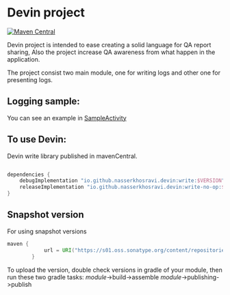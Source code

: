 
# Devin project
[![Maven Central](https://img.shields.io/maven-central/v/io.github.nasserkhosravi.devin/write.svg)]([https://search.maven.org/artifact/io.github.libktx/ktx-module](https://search.maven.org/artifact/io.github.nasserkhosravi.devin/write))


Devin project is intended to ease creating a solid language for QA report sharing,
Also the project increase QA awareness from what happen in the application.

The project consist two main module, one for writing logs and other one for presenting logs.

##  Logging sample:
You can see an example in [SampleActivity](https://github.com/nasserkhosravi/devin-proj/blob/main/sample-app/src/main/java/ir/khosravi/sample/devin/SampleActivity.kt)

## To use Devin:
Devin write library published in mavenCentral.

```groovy

dependencies {
    debugImplementation "io.github.nasserkhosravi.devin:write:$VERSION"
    releaseImplementation "io.github.nasserkhosravi.devin:write-no-op:$VERSION"
}
```

## Snapshot version

For using snapshot versions
```groovy
maven {
            url = URI("https://s01.oss.sonatype.org/content/repositories/snapshots/")
        }
```

To upload the version, double check versions in gradle of your module, then run these two gradle tasks:
$module$->build->assemble 
$module$->publishing->publish



